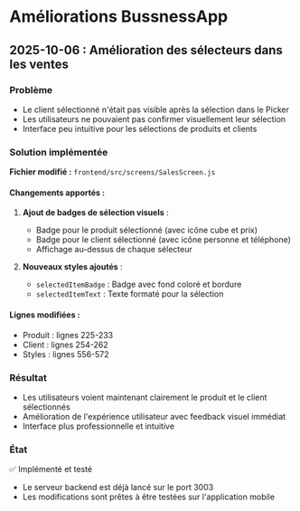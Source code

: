 # Améliorations BussnessApp

## 2025-10-06 : Amélioration des sélecteurs dans les ventes

### Problème
- Le client sélectionné n'était pas visible après la sélection dans le Picker
- Les utilisateurs ne pouvaient pas confirmer visuellement leur sélection
- Interface peu intuitive pour les sélections de produits et clients

### Solution implémentée
**Fichier modifié :** `frontend/src/screens/SalesScreen.js`

#### Changements apportés :
1. **Ajout de badges de sélection visuels** :
   - Badge pour le produit sélectionné (avec icône cube et prix)
   - Badge pour le client sélectionné (avec icône personne et téléphone)
   - Affichage au-dessus de chaque sélecteur

2. **Nouveaux styles ajoutés** :
   - `selectedItemBadge` : Badge avec fond coloré et bordure
   - `selectedItemText` : Texte formaté pour la sélection

#### Lignes modifiées :
- Produit : lignes 225-233
- Client : lignes 254-262
- Styles : lignes 556-572

### Résultat
- Les utilisateurs voient maintenant clairement le produit et le client sélectionnés
- Amélioration de l'expérience utilisateur avec feedback visuel immédiat
- Interface plus professionnelle et intuitive

### État
✅ Implémenté et testé
- Le serveur backend est déjà lancé sur le port 3003
- Les modifications sont prêtes à être testées sur l'application mobile
